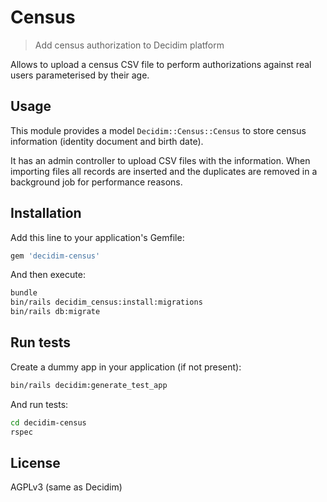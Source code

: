 # Census

> Add census authorization to Decidim platform

Allows to upload a census CSV file to perform authorizations against
real users parameterised by their age.

## Usage

This module provides a model `Decidim::Census::Census` to store census information (identity document and birth date).

It has an admin controller to upload CSV files with the information. When importing files all records are inserted and the duplicates are removed in a background job for performance reasons.

## Installation

Add this line to your application's Gemfile:

```ruby
gem 'decidim-census'
```

And then execute:

```bash
bundle
bin/rails decidim_census:install:migrations
bin/rails db:migrate
```

## Run tests

Create a dummy app in your application (if not present):

```bash
bin/rails decidim:generate_test_app
```

And run tests:

```bash
cd decidim-census
rspec
```

## License

AGPLv3 (same as Decidim)